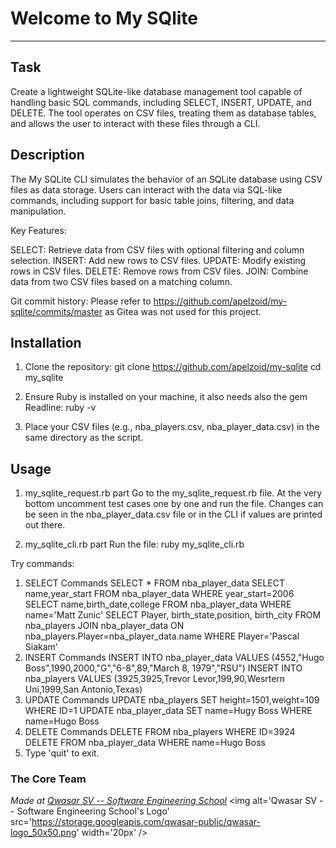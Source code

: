 # Welcome to My SQlite
***

## Task
Create a lightweight SQLite-like database management tool capable of handling basic SQL commands, including SELECT, INSERT, UPDATE, and DELETE. The tool operates on CSV files, treating them as database tables, and allows the user to interact with these files through a CLI.

## Description
The My SQLite CLI simulates the behavior of an SQLite database using CSV files as data storage. Users can interact with the data via SQL-like commands, including support for basic table joins, filtering, and data manipulation.

Key Features:

SELECT: Retrieve data from CSV files with optional filtering and column selection.
INSERT: Add new rows to CSV files.
UPDATE: Modify existing rows in CSV files.
DELETE: Remove rows from CSV files.
JOIN: Combine data from two CSV files based on a matching column.

Git commit history:
Please refer to https://github.com/apelzoid/my-sqlite/commits/master as Gitea was not used for this project.

## Installation
1. Clone the repository:
git clone <https://github.com/apelzoid/my-sqlite>
cd my_sqlite

2. Ensure Ruby is installed on your machine, it also needs also the gem Readline:
ruby -v

3. Place your CSV files (e.g., nba_players.csv, nba_player_data.csv) in the same directory as the script.

## Usage
1. my_sqlite_request.rb part
Go to the my_sqlite_request.rb file. At the very bottom uncomment test cases one by one and run the file. Changes can be seen in the nba_player_data.csv file or in the CLI if values are printed out there.

2. my_sqlite_cli.rb part
Run the file:
ruby my_sqlite_cli.rb

Try commands:
1) SELECT Commands
SELECT * FROM nba_player_data
SELECT name,year_start FROM nba_player_data WHERE year_start=2006
SELECT name,birth_date,college FROM nba_player_data WHERE name='Matt Zunic'
SELECT Player, birth_state,position, birth_city FROM nba_players JOIN nba_player_data ON nba_players.Player=nba_player_data.name WHERE Player='Pascal Siakam'
2) INSERT Commands
INSERT INTO nba_player_data VALUES (4552,"Hugo Boss",1990,2000,"G","6-8",89,"March 8, 1979","RSU")
INSERT INTO nba_players VALUES (3925,3925,Trevor Levor,199,90,Wesrtern Uni,1999,San Antonio,Texas)
3) UPDATE Commands
UPDATE nba_players SET height=1501,weight=109 WHERE ID=1
UPDATE nba_player_data SET name=Hugy Boss WHERE name=Hugo Boss
4) DELETE Commands
DELETE FROM nba_players WHERE ID=3924
DELETE FROM nba_player_data WHERE name=Hugo Boss
5) Type 'quit' to exit.

### The Core Team


<span><i>Made at <a href='https://qwasar.io'>Qwasar SV -- Software Engineering School</a></i></span>
<span><img alt='Qwasar SV -- Software Engineering School's Logo' src='https://storage.googleapis.com/qwasar-public/qwasar-logo_50x50.png' width='20px' /></span>
